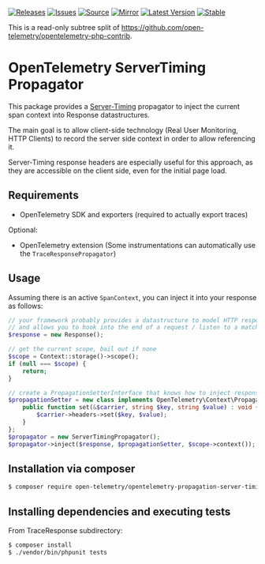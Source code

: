 [![Releases](https://img.shields.io/badge/releases-purple)](https://github.com/opentelemetry-php/contrib-propagator-server-timing/releases)
[![Issues](https://img.shields.io/badge/issues-pink)](https://github.com/open-telemetry/opentelemetry-php/issues)
[![Source](https://img.shields.io/badge/source-contrib-green)](https://github.com/open-telemetry/opentelemetry-php-contrib/tree/main/src/Propagation/ServerTiming)
[![Mirror](https://img.shields.io/badge/mirror-opentelemetry--php--contrib-blue)](https://github.com/opentelemetry-php/contrib-propagator-server-timing)
[![Latest Version](http://poser.pugx.org/open-telemetry/opentelemetry-propagation-traceresponse/v/unstable)](https://packagist.org/packages/open-telemetry/opentelemetry-propagation-server-timing/)
[![Stable](http://poser.pugx.org/open-telemetry/opentelemetry-propagation-traceresponse/v/stable)](https://packagist.org/packages/open-telemetry/opentelemetry-propagation-server-timing/)

This is a read-only subtree split of https://github.com/open-telemetry/opentelemetry-php-contrib.

# OpenTelemetry ServerTiming Propagator

This package provides a [Server-Timing](https://developer.mozilla.org/en-US/docs/Web/HTTP/Headers/Server-Timing)
propagator to inject the current span context into Response datastructures.

The main goal is to allow client-side technology (Real User Monitoring, HTTP Clients) to record
the server side context in order to allow referencing it.

Server-Timing response headers are especially useful for this approach, as they are accessible on the client side,
even for the initial page load.

## Requirements

* OpenTelemetry SDK and exporters (required to actually export traces)

Optional:
* OpenTelemetry extension (Some instrumentations can automatically use the `TraceResponsePropagator`)

## Usage

Assuming there is an active `SpanContext`, you can inject it into your response as follows:

```php
// your framework probably provides a datastructure to model HTTP responses
// and allows you to hook into the end of a request / listen to a matching event.
$response = new Response();

// get the current scope, bail out if none
$scope = Context::storage()->scope();
if (null === $scope) {
    return;
}

// create a PropagationSetterInterface that knows how to inject response headers
$propagationSetter = new class implements OpenTelemetry\Context\Propagation\PropagationSetterInterface {
    public function set(&$carrier, string $key, string $value) : void {
        $carrier->headers->set($key, $value);
    }
};
$propagator = new ServerTimingPropagator();
$propagator->inject($response, $propagationSetter, $scope->context());
```

## Installation via composer

```bash
$ composer require open-telemetry/opentelemetry-propagation-server-timing
```

## Installing dependencies and executing tests

From TraceResponse subdirectory:

```bash
$ composer install
$ ./vendor/bin/phpunit tests
```
